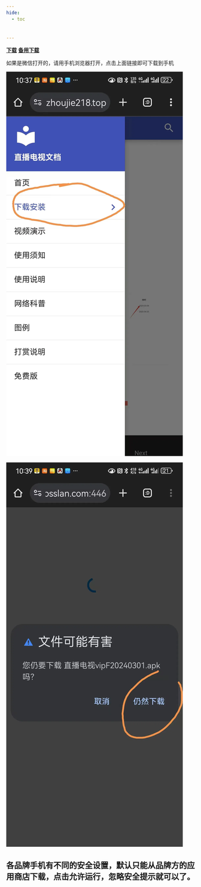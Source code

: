 ```yaml
---
hide:
  - toc


---
```


**[下载](https://img-cloud.zhoujie218.top/zbds/zbds.apk)**            [**备用下载**](https://zbds.lanzoui.com/b0b2kul6b)

如果是微信打开的，请用手机浏览器打开，点击上面链接即可下载到手机

![aa51eea61203125c28582aa4c4fd1e6](azsj.assets/aa51eea61203125c28582aa4c4fd1e6.webp)

![3209dc6811ebcd0908656c48a882001](azsj.assets/3209dc6811ebcd0908656c48a882001.webp)







## 各品牌手机有不同的安全设置，默认只能从品牌方的应用商店下载，点击允许运行，忽略安全提示就可以了。

